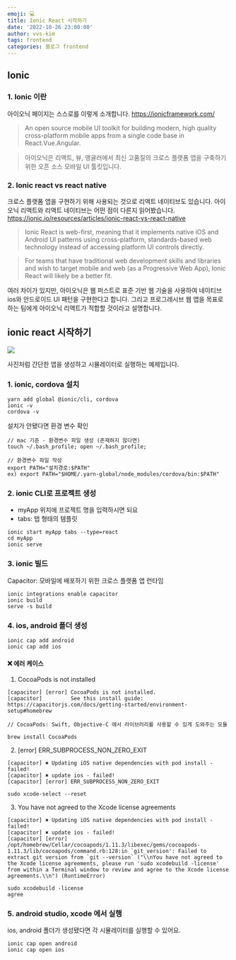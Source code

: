 ```yaml
---
emoji: 💻
title: Ionic React 시작하기
date: '2022-10-26 23:00:00'
author: vvs-kim
tags: frontend
categories: 블로그 frontend
---
```


## Ionic

### 1. Ionic 이란

아이오닉 페이지는 스스로를 이렇게 소개합니다. https://ionicframework.com/

> An open source mobile UI toolkit for building modern, high quality cross-platform mobile apps from a single code base in React.Vue.Angular.

> 아이오닉은 리액트, 뷰, 앵귤러에서 최신 고품질의 크로스 플랫폼 앱을 구축하기 위한 오픈 소스 모바일 UI 툴킷입니다.

### 2. Ionic react vs react native

크로스 플랫폼 앱을 구현하기 위해 사용되는 것으로 리액트 네이티브도 있습니다.
아이오닉 리액트와 리액트 네이티브는 어떤 점이 다른지 읽어봤습니다. https://ionic.io/resources/articles/ionic-react-vs-react-native

> Ionic React is web-first, meaning that it implements native iOS and Android UI patterns using cross-platform, standards-based web technology instead of accessing platform UI controls directly.

> For teams that have traditional web development skills and libraries and wish to target mobile and web (as a Progressive Web App), Ionic React will likely be a better fit.

여러 차이가 있지만, 아이오닉은 웹 퍼스트로 표준 기반 웹 기술을 사용하여 네이티브 ios와 안드로이드 UI 패턴을 구현한다고 합니다.
그리고 프로그레시브 웹 앱을 목표로 하는 팀에게 아이오닉 리액트가 적합할 것이라고 설명합니다.

## ionic react 시작하기

![](https://velog.velcdn.com/images/kws60000/post/06a175a2-33af-4a90-ada3-ebfcd88ebad6/image.png)

사진처럼 간단한 앱을 생성하고 시뮬레이터로 실행하는 예제입니다.

### 1. ionic, cordova 설치

```
yarn add global @ionic/cli, cordova
ionic -v
cordova -v
```

설치가 안됐다면 환경 변수 확인

```
// mac 기준 - 환경변수 파일 생성 (존재하지 않다면)
touch ~/.bash_profile; open ~/.bash_profile;

// 환경변수 파일 작성
export PATH="설치경로:$PATH"
ex) export PATH="$HOME/.yarn-global/node_modules/cordova/bin:$PATH"
```

### 2. ionic CLI로 프로젝트 생성

- myApp 위치에 프로젝트 명을 입력하시면 되요
- tabs: 탭 형태의 템플릿

```
ionic start myApp tabs --type=react
cd myApp
ionic serve
```

### 3. ionic 빌드

Capacitor: 모바일에 배포하기 위한 크로스 플랫폼 앱 런타임

```
ionic integrations enable capacitor
ionic build
serve -s build
```

### 4. ios, android 폴더 생성

```
ionic cap add android
ionic cap add ios
```

#### ❌ 에러 케이스

1. CocoaPods is not installed

```
[capacitor] [error] CocoaPods is not installed.
[capacitor]         See this install guide: https://capacitorjs.com/docs/getting-started/environment-setup#homebrew

// CocoaPods: Swift, Objective-C 에서 라이브러리를 사용할 수 있게 도와주는 모듈
```

```
brew install CocoaPods
```

2. [error] ERR_SUBPROCESS_NON_ZERO_EXIT

```
[capacitor] ✖ Updating iOS native dependencies with pod install - failed!
[capacitor] ✖ update ios - failed!
[capacitor] [error] ERR_SUBPROCESS_NON_ZERO_EXIT
```

```
sudo xcode-select --reset
```

3. You have not agreed to the Xcode license agreements

```
[capacitor] ✖ Updating iOS native dependencies with pod install - failed!
[capacitor] ✖ update ios - failed!
[capacitor] [error] /opt/homebrew/Cellar/cocoapods/1.11.3/libexec/gems/cocoapods-1.11.3/lib/cocoapods/command.rb:128:in `git_version': Failed to extract git version from `git --version` ("\\nYou have not agreed to the Xcode license agreements, please run 'sudo xcodebuild -license' from within a Terminal window to review and agree to the Xcode license agreements.\\n") (RuntimeError)
```

```
sudo xcodebuild -license
agree
```

### 5. android studio, xcode 에서 실행

ios, android 폴더가 생성됐다면 각 시뮬레이터를 실행할 수 있어요.

```
ionic cap open android
ionic cap open ios
```

```toc

```
